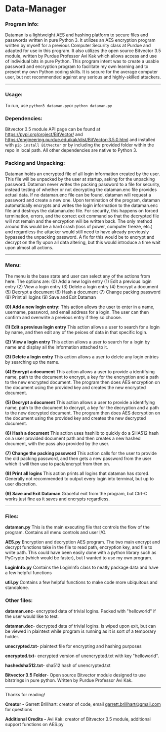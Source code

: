 # Data-Manager #

### Program Info: ###
Dataman is a lightweight AES and hashing platform to secure files and passwords written in pure Python 3. It utilizes an AES encryption program written by myself for a previous Computer Security class at Purdue and adapted for use in this program. It also utilizes the open source Bitvector 3.5 module, written by Purdue Professor Avi Kak which allows access and use of individual bits in pure Python. This program intent was to create a usable password and encryption program to facilitate my own learning and to present my own Python coding skills. It is secure for the average computer user, but not recommended against any serious and highly-skilled attackers.
- - - -
### Usage: ###
 To run, use  `python3 dataman.py`or `python dataman.py`
 
### Dependencies: ###
Bitvector 3.5 module API page can be found at https://pypi.org/project/BitVector/ and https://engineering.purdue.edu/kak/dist/BitVector-3.5.0.html and installed with `pip install BitVector` or by including the provided folder within the repo in local path. All other dependencies are native to Python 3.

### Packing and Unpacking: ###
Dataman holds an encrypted file of all login information created by the user. This file will be unpacked by the user at startup, asking for the unpacking password. Dataman never writes the packing password to a file for security, instead testing of whether or not decrypting the dataman.enc file provides actual data. If no dataman.enc file can be found, dataman will request a password and create a new one. Upon termination of the program, dataman automatically encrypts and writes the login information to the dataman.enc file and destroys the dataman.dec file. For security, this happens on forced termination, errors, and the correct exit command so that the decrypted file will not remain and the encryption will be written back. The only method around this would be a hard crash (loss of power, computer freeze, etc.) and regardless the attacker would still need to have already previously bypassed the unpacking password. A fix for this would be to encrypt and decrypt on the fly upon all data altering, but this would introduce a time wait upon almost all actions.
- - - -
### Menu: ###
The menu is the base state and user can select any of the actions from here. The options are:
    (0) Add a new login entry
    (1) Edit a previous login entry
    (2) View a login entry
    (3) Delete a login entry
    (4) Encrypt a document
    (5) Decrypt a document
    (6) Hash a document
    (7) Change packing password 
    (8) Print all logins
    (9) Save and Exit Dataman

**(0) Add a new login entry:**
This action allows the user to enter in a name, username, password, and email address for a login. The user can then confirm and overwrite a previous entry if they so choose.

**(1) Edit a previous login entry**
This action  allows a user to search for a login by name, and then edit any of the peices of data in that specific login.

**(2) View a login entry**
This action allows a user to search for a login by name and display all the information attached to it.

**(3) Delete a login entry**
This action allows a user to delete any login entries by searching up the name.

**(4) Encrypt a document**
This action allows a user to provide a identifying name, path to the document to encrypt, a key for the encryption and a path to the new encrypted document. The program then does AES encryption on the document using the provided key and creates the new encrypted document.

**(5) Decrypt a document**
This action allows a user to provide a identifying name, path to the document to decrypt, a key for the decryption and a path to the new decrypted document. The program then does AES decryption on the document using the provided key and creates the new decrypted document.

**(6) Hash a document**
This action uses hashlib to quickly do a SHA512 hash on a user provided document path and then creates a new hashed document, with the pass also provided by the user.

**(7) Change the packing password**
This action calls for the user to provide the old packing password, and then gets a new password from the user which it will then use to pack/encrypt from then on.

**(8) Print all logins**
This action prints all logins that dataman has stored. Generally not recommended to output every login into terminal, but up to user discretion.

**(9) Save and Exit Dataman**
Graceful exit from the program, but Ctrl-C works just fine as it saves and encrypts regardless.
- - - -
### Files: ###

**dataman.py**
This is the main executing file that controls the flow of the program. Contains all menu controls and user I/O.

**AES.py**
Encryption and decryption AES program. The two main encrypt and decrypt functions take in the file to read path, encryption key, and file to write path. This could have been easily done with a python library such as PyCrypto (which would be faster), but I wanted to use my own program.

**LoginInfo.py**
Contains the LoginInfo class to neatly package data and have a few helpful functions

**util.py**
Contains a few helpful functions to make code more ubiquitous and standalone.

### Other files: ###

**dataman.enc**- encrypted data of trivial logins. Packed with "helloworld" if the user would like to test.

**dataman.dec**- decrypted data of trivial logins. Is wiped upon exit, but can be viewed in plaintext while program is running as it is sort of a temporary holder.

**unecrypted.txt**- plaintext file for encrypting and hashing purposes

**encrypted.txt**- encrypted version of unencrypted.txt with key "helloworld".

**hashedsha512.txt**- sha512 hash of unencrypted.txt

**Bitvector 3.5 Folder**- Open source Bitvector module designed to use bitstrings in pure python. Written by Purdue Professor Avi Kak.
- - - -
Thanks for reading!

**Creator -**
    Garrett Brillhart: creator of code, email garrett.brillhart@gmail.com for questions
    
**Additional Credits -**
    Avi Kak: creator of Bitvector 3.5 module, additional support functions on AES.py

